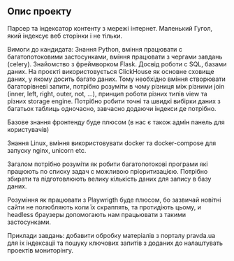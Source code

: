 ## Опис проекту
Парсер та індексатор контенту з мережі інтернет. Маленький Гугол, який індексує веб сторінки і не тільки.

Вимоги до кандидата:
Знання Python, вміння працювати с багатопотоковими застосунками, вміння працювати з чергами завдань (celery). Знайомство з фреймворком Flask. Досвід роботи с SQL, базами даних. На проєкті використовується ClickHouse як основне сховище даних, у якому досить багато даних.  Тому необхідно вміння створювати багаторівневі запити, потрібно розуміти в чому різниця між різними join (inner, left, right, outer, not, …), принцип роботи різних типів view та різних storage engine. Потрібно робити точні та швидкі вибірки даних з багатьох таблиць одночасно, завчасно додаючи індекси де потрібно.

Базове знання фронтенду буде плюсом (в нас є також адмін панель для користувачів)

Знання Linux, вміння використовувати docker та docker-compose для запуску nginx, unicorn etc.

Загалом потрібно розуміти як робити багатопотокові програми які працюють по списку задач с можливою пріоритизацією. Потрібно збирати та підготовлюють велику кількість даних для запису в базу даних.

Розуміння як працювати з Playwrigth буде плюсом, бо зазвичай новітні сайти не полюбляють коли їх скраппять, та протидіють цьому, и headless браузеры допомогають нам працьювати з такими застосунками.

Приклади завдань: добавити обробку матеріалів з порталу pravda.ua для іх індексаціі та пошуку ключових запитів з доданих до налаштувать проектів мониторінгу.